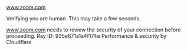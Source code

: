 www.zoom.com

Verifying you are human. This may take a few seconds.

www.zoom.com needs to review the security of your connection before proceeding.
Ray ID: 935e671a1a4f174e
Performance & security by Cloudflare